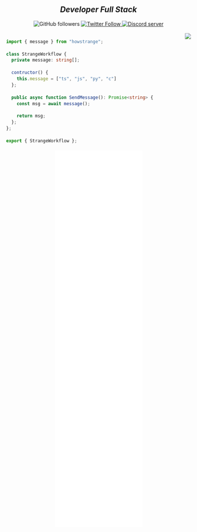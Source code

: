 <div align="center" id="top">
  <h2>
    <i>Developer Full Stack</i>
  </h2>
  <a href"https://github.com/strangeoficial?tab=followers">
        <img alt="GitHub followers" src="https://img.shields.io/github/followers/strangeoficial?colorA=1e1e28&colorB=c9cbff&logo=Github&style=for-the-badge" />
   </a>
  <a href="https://twitter.com/strange_silva">
     <img alt="Twitter Follow" src="https://img.shields.io/twitter/follow/strange_silva?colorB=c6aae8&colorA=1e1e28&label=Follow&logo=twitter&logoColor=white&style=for-the-badge">
  </a>
  <a href="https://discord.gg/5dZPVytKnn">
    <img alt="Discord server"  src="https://img.shields.io/discord/914797672907563041?colorA=1e1e28&colorB=c6aae8&label=Discord&logo=discord&logoColor=white&style=for-the-badge">
  </a>
</div>

<br />

<div style="width: 10px;"></div>
<a  href="https://discord.gg/5dZPVytKnn"><img align="right" src="https://discordapp.com/api/guilds/914797672907563041/widget.png?style=banner4"/></a>

```typescript
import { message } from "howstrange";

class StrangeWorkflow {
  private message: string[];
  
  contructor() {
    this.message = ["ts", "js", "py", "c"]
  };
  
  public async function SendMessage(): Promise<string> {
    const msg = await message();
    
    return msg;
  };
};

export { StrangeWorkflow };
``` 

<h4 align="center">

![metrics](./github-metrics.svg)
